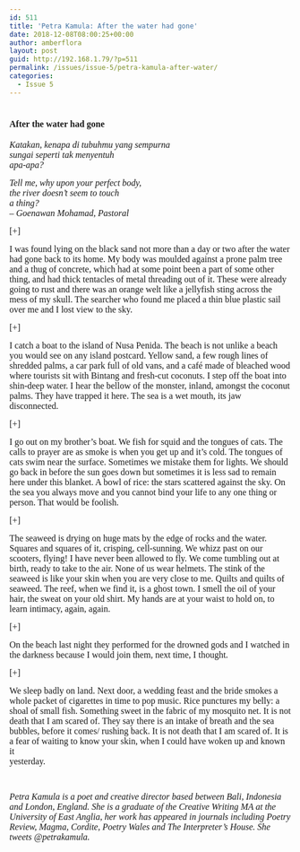 ```yaml
---
id: 511
title: 'Petra Kamula: After the water had gone'
date: 2018-12-08T08:00:25+00:00
author: amberflora
layout: post
guid: http://192.168.1.79/?p=511
permalink: /issues/issue-5/petra-kamula-after-water/
categories:
  - Issue 5
---
```

# <span style="font-size: 12pt; font-family: georgia, palatino, serif;">After the water had gone</span>

<span style="font-size: 12pt; font-family: georgia, palatino, serif;"><em>Katakan, kenapa di tubuhmu yang sempurna<br /> sungai seperti tak menyentuh<br /> apa-apa? </em></span>

<span style="font-size: 12pt; font-family: georgia, palatino, serif;"><em>Tell me, why upon your perfect body,<br /> the river doesn’t seem to touch<br /> a thing?<br /> – Goenawan Mohamad, Pastoral</em></span>

<span style="font-size: 12pt; font-family: georgia, palatino, serif;">[+]</span>

<span style="font-size: 12pt; font-family: georgia, palatino, serif;">I was found lying on the black sand not more than a day or two after the water had gone back to its home. My body was moulded against a prone palm tree and a thug of concrete, which had at some point been a part of some other thing, and had thick tentacles of metal threading out of it. These were already going to rust and there was an orange welt like a jellyfish sting across the mess of my skull. The searcher who found me placed a thin blue plastic sail over me and I lost view to the sky.</span>

<span style="font-size: 12pt; font-family: georgia, palatino, serif;">[+]</span>

<span style="font-size: 12pt; font-family: georgia, palatino, serif;">I catch a boat to the island of Nusa Penida. The beach is not unlike a beach you would see on any island postcard. Yellow sand, a few rough lines of shredded palms, a car park full of old vans, and a café made of bleached wood where tourists sit with Bintang and fresh-cut coconuts. I step off the boat into shin-deep water. I hear the bellow of the monster, inland, amongst the coconut palms. They have trapped it here. The sea is a wet mouth, its jaw disconnected.</span>

<span style="font-size: 12pt; font-family: georgia, palatino, serif;">[+]</span>

<span style="font-size: 12pt; font-family: georgia, palatino, serif;">I go out on my brother’s boat. We fish for squid and the tongues of cats. The calls to prayer are as smoke is when you get up and it’s cold. The tongues of cats swim near the surface. Sometimes we mistake them for lights. We should go back in before the sun goes down but sometimes it is less sad to remain here under this blanket. A bowl of rice: the stars scattered against the sky. On the sea you always move and you cannot bind your life to any one thing or person. That would be foolish.</span>

<span style="font-size: 12pt; font-family: georgia, palatino, serif;">[+]</span>

<span style="font-size: 12pt; font-family: georgia, palatino, serif;">The seaweed is drying on huge mats by the edge of rocks and the water. Squares and squares of it, crisping, cell-sunning. We whizz past on our scooters, flying! I have never been allowed to fly. We come tumbling out at birth, ready to take to the air. None of us wear helmets. The stink of the seaweed is like your skin when you are very close to me. Quilts and quilts of seaweed. The reef, when we find it, is a ghost town. I smell the oil of your hair, the sweat on your old shirt. My hands are at your waist to hold on, to learn intimacy, again, again.</span>

<span style="font-size: 12pt; font-family: georgia, palatino, serif;">[+]</span>

<span style="font-size: 12pt; font-family: georgia, palatino, serif;">On the beach last night they performed for the drowned gods and I watched in the darkness because I would join them, next time, I thought.</span>

<span style="font-size: 12pt; font-family: georgia, palatino, serif;">[+]</span>

<span style="font-size: 12pt; font-family: georgia, palatino, serif;">We sleep badly on land. Next door, a wedding feast and the bride smokes a whole packet of cigarettes in time to pop music. Rice punctures my belly: a shoal of small fish. Something sweet in the fabric of my mosquito net. It is not death that I am scared of. They say there is an intake of breath and the sea bubbles, before it comes/ rushing back. It is not death that I am scared of. It is a fear of waiting to know your skin, when I could have woken up and known it</span>  
<span style="font-size: 12pt; font-family: georgia, palatino, serif;">yesterday.</span>

&nbsp;

<span style="font-size: 12pt; font-family: georgia, palatino, serif;"><em>Petra Kamula is a poet and creative director based between Bali, Indonesia and London, England. She is a graduate of the Creative Writing MA at the University of East Anglia, her work has appeared in journals including Poetry Review, Magma, Cordite, Poetry Wales and The Interpreter&#8217;s House. She tweets @petrakamula.</em></span>